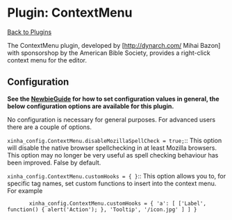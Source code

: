 # Plugin: ContextMenu

[Back to Plugins](Plugins.html)

The ContextMenu plugin, developed by [http://dynarch.com/ Mihai Bazon] with sponsorshop by the American Bible Society, provides a right-click context menu for the editor.

## Configuration

**See the [NewbieGuide](NewbieGuide#ProvideSomeConfiguration.html) for how to set configuration values in general, the below configuration options are available for this plugin.**

No configuration is necessary for general purposes.  For advanced users there are a couple of options.

  `xinha_config.ContextMenu.disableMozillaSpellCheck = true;`::
    This option will disable the native browser spellchecking in at least Mozilla browsers.  This option may no longer be very useful as spell checking behaviour has been improved.  False by default.

  `xinha_config.ContextMenu.customHooks = { }`::
     This option allows you to, for specific tag names, set custom functions to insert into the context menu.  For example
```
       xinha_config.ContextMenu.customHooks = { 'a': [ ['Label', function() { alert('Action'); }, 'Tooltip', '/icon.jpg' ] ] }
```
